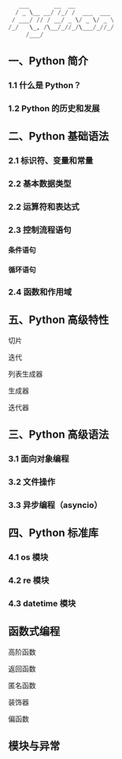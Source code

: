 ```python
   ___       __  __           
  / _ \__ __/ /_/ /  ___  ___ 
 / ___/ // / __/ _ \/ _ \/ _ \
/_/   \_, /\__/_//_/\___/_//_/
     /___/                    
```



## 一、Python 简介

### 1.1 什么是 Python？

### 1.2 Python 的历史和发展

## 二、Python 基础语法

### 2.1 标识符、变量和常量

### 2.2 基本数据类型

### 2.2 运算符和表达式

### 2.3 控制流程语句

#### 条件语句

#### 循环语句

### 2.4 函数和作用域

## 五、Python 高级特性

切片

迭代

列表生成器

生成器

迭代器

## 三、Python 高级语法

### 3.1 面向对象编程

### 3.2 文件操作

### 3.3 异步编程（asyncio）

## 四、Python 标准库

### 4.1 os 模块

### 4.2 re 模块

### 4.3 datetime 模块



## 函数式编程

高阶函数

返回函数

匿名函数

装饰器

偏函数

## 模块与异常

